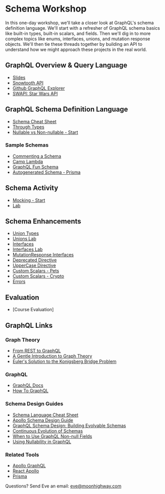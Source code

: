 Schema Workshop
======
In this one-day workshop, we'll take a closer look at GraphQL's schema definition language. We'll start with a refresher of GraphQL schema basics like built-in types, built-in scalars, and fields. Then we'll dig in to more complex topics like enums, interfaces, unions, and mutation response objects. We'll then tie these threads together by building an API to understand how we might approach these projects in the real world.

GraphQL Overview & Query Language
------
* [Slides](https://slides.com/moonhighway/schema-workshop)
* [Snowtooth API](http://snowtooth.herokuapp.com)
* [Github GraphQL Explorer](https://developer.github.com/v4/explorer/)
* [SWAPI: Star Wars API](http://graphql.org/swapi-graphql/)

GraphQL Schema Definition Language
----
* [Schema Cheat Sheet](https://github.com/sogko/graphql-schema-language-cheat-sheet)
* [Through Types](https://codesandbox.io/s/5vzn2rkzxn)
* [Nullable vs Non-nullable - Start](https://codesandbox.io/s/p3mzqzl9nq)

### Sample Schemas
* [Commenting a Schema](https://github.com/eveporcello/schema-workshop/blob/master/02-schema-definition-language/sample-schemas/snowtooth-schema-comments.graphql)
* [Camp Lambda](https://github.com/eveporcello/schema-workshop/blob/master/02-schema-definition-language/sample-schemas/camp-lambda.graphql)
* [GraphQL Fun Schema](https://github.com/eveporcello/schema-workshop/blob/master/02-schema-definition-language/sample-schemas/graphql-fun.graphql)
* [Autogenerated Schema - Prisma](https://github.com/eveporcello/schema-workshop/blob/master/02-schema-definition-language/sample-schemas/prisma-autogenerated-schema.graphql)

Schema Activity
-----
* [Mocking - Start](https://github.com/eveporcello/schema-workshop/blob/master/03-schema-activity/mocking-start/index.js)
* [Lab](https://github.com/eveporcello/schema-workshop/blob/master/03-schema-activity/mocking-start/index.js)

Schema Enhancements
----
* [Union Types](https://codesandbox.io/s/rm2rx3opqm)
* [Unions Lab](https://github.com/eveporcello/schema-workshop/blob/master/04-schema-enhancements/unions/unions-start.js)
* [Interfaces](https://codesandbox.io/s/71x8n304r1)
* [Interfaces Lab](https://github.com/eveporcello/schema-workshop/blob/master/04-schema-enhancements/interfaces/interfaces-start.js)
* [MutationResponse Interfaces](https://glitch.com/edit/#!/graphql-interfaces)
* [Deprecated Directive](https://codesandbox.io/s/kwxm244wno)
* [UpperCase Directive](https://codesandbox.io/s/l78ojm8nw9)
* [Custom Scalars - Pets](https://codesandbox.io/s/pw32jkj04j)
* [Custom Scalars - Crypto](https://codesandbox.io/s/53o3pmy43n)
* [Errors]()

Evaluation
-----
* [Course Evaluation]

GraphQL Links
----
### Graph Theory

* [From REST to GraphQL](https://0x2a.sh/from-rest-to-graphql-b4e95e94c26b)
* [A Gentle Introduction to Graph Theory](https://dev.to/vaidehijoshi/a-gentle-introduction-to-graph-theory)
* [Euler's Solution to the Konigsberg Bridge Problem](www.maa.org/press/periodicals/convergence/leonard-eulers-solution-to-the-konigsberg-bridge-problem)

### GraphQL

* [GraphQL Docs](http://graphql.org/)
* [How To GraphQL](https://www.howtographql.com/)

### Schema Design Guides
* [Schema Language Cheat Sheet](https://github.com/sogko/graphql-schema-language-cheat-sheet)
* [Apollo Schema Design Guide](https://www.apollographql.com/docs/guides/schema-design.html)
* [GraphQL Schema Design: Building Evolvable Schemas](https://blog.apollographql.com/graphql-schema-design-building-evolvable-schemas-1501f3c59ed5)
* [Continuous Evolution of Schemas](https://medium.com/@__xuorig__/continuous-evolution-graphql-a-double-edged-sword-512f147c4083)
* [When to Use GraphQL Non-null Fields](https://medium.com/@calebmer/when-to-use-graphql-non-null-fields-4059337f6fc8)
* [Using Nullability in GraphQL](https://blog.apollographql.com/using-nullability-in-graphql-2254f84c4ed7)

### Related Tools

* [Apollo GraphQL](https://www.apollographql.com/)
* [React Apollo](https://github.com/apollographql/react-apollo)
* [Prisma](https://www.prisma.io)

Questions? Send Eve an email: eve@moonhighway.com